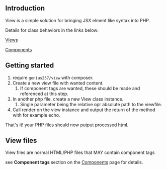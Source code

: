 ## Introduction

View is a simple solution for bringing JSX elment like syntax into PHP.

Details for class behaviors in the links below:

[Views](view.md)

[Components](component.md)

## Getting started

  1. require `genius257/view` with composer.
  2. Create a new view file with wanted content.
     1. If component tags are wanted, these should be made and referenced at this step.
  3. In another php file, create a new View class instance.
     1. Single parameter being the relative opr absolute path to the viewfile.
  4. Call render on the view instance and output the return of the method with for example echo.

That's it! your PHP files should now putput processed html.

## View files

View files are normal HTML/PHP files that MAY contain component tags

see **Component tags** section on the [Components](component.md) page for details.
